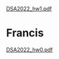 [DSA2022_hw1.pdf](https://github.com/FrancisTan88/Francis/files/9077399/DSA2022_hw1.pdf)
# Francis
[DSA2022_hw0.pdf](https://github.com/FrancisTan88/Francis/files/9077398/DSA2022_hw0.pdf)
